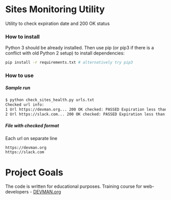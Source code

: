 # Sites Monitoring Utility

Utility to check expiration date and 200 OK status

### How to install

Python 3 should be already installed. Then use pip (or pip3 if there is a conflict with old Python 2 setup) to install dependencies:

```bash
pip install -r requirements.txt # alternatively try pip3
```

### How to use
##### Sample run
```bash
$ python check_sites_health.py urls.txt
Checked url info:
1 Url https://devman.org... 200 OK checked: PASSED Expiration less than 30 days: PASSED
2 Url https://slack.com... 200 OK checked: PASSED Expiration less than 30 days: PASSED
```

##### File with checked format
Each url on separate line
```
https://devman.org
https://slack.com
```

# Project Goals

The code is written for educational purposes. Training course for web-developers - [DEVMAN.org](https://devman.org)
